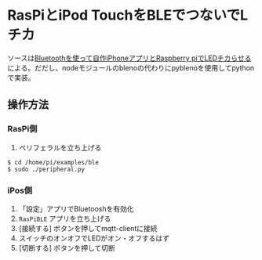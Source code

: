 # RasPiとiPod TouchをBLEでつないでLチカ

ソースは[Bluetoothを使って自作iPhoneアプリとRaspberry piでLEDチカらせる](https://qiita.com/kentarohorie/items/b9549af9c71886860866)による。だだし、nodeモジュールのblenoの代わりにpyblenoを使用してpythonで実装。

## 操作方法

### RasPi側

1. ペリフェラルを立ち上げる

  ```
  $ cd /home/pi/examples/ble
  $ sudo ./peripheral.py
  ```

### iPos側

1. 「設定」アプリでBluetooshを有効化
2. `RasPiBLE` アプリを立ち上げる
3. [接続する] ボタンを押してmqtt-clientに接続
4. スイッチのオンオフでLEDがオン・オフするはず
5. [切断する] ボタンを押して切断
